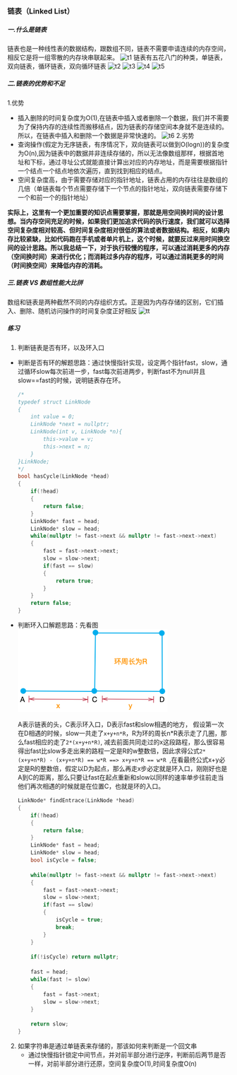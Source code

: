 ### 链表（Linked List）
##### 一.什么是链表
链表也是一种线性表的数据结构，跟数组不同，链表不需要申请连续的内存空间，相反它是将一组零散的内存块串联起来。
![t1](https://static001.geekbang.org/resource/image/d5/cd/d5d5bee4be28326ba3c28373808a62cd.jpg)
链表有五花八门的种类，单链表，双向链表，循环链表，双向循环链表
![t2](https://static001.geekbang.org/resource/image/b9/eb/b93e7ade9bb927baad1348d9a806ddeb.jpg)
![t3](https://static001.geekbang.org/resource/image/86/55/86cb7dc331ea958b0a108b911f38d155.jpg)
![t4](https://static001.geekbang.org/resource/image/cb/0b/cbc8ab20276e2f9312030c313a9ef70b.jpg)
![t5](https://static001.geekbang.org/resource/image/d1/91/d1665043b283ecdf79b157cfc9e5ed91.jpg)

##### 二.链表的优势和不足
1.优势
* 插入删除的时间复杂度为O(1),在链表中插入或者删除一个数据，我们并不需要为了保持内存的连续性而搬移结点，因为链表的存储空间本身就不是连续的。所以，在链表中插入和删除一个数据是非常快速的。
![t6](https://static001.geekbang.org/resource/image/45/17/452e943788bdeea462d364389bd08a17.jpg)
2.劣势
* 查询操作(假定为无序链表，有序情况下，双向链表可以做到O(logn))的复杂度为O(n),因为链表中的数据并非连续存储的，所以无法像数组那样，根据首地址和下标，通过寻址公式就能直接计算出对应的内存地址，而是需要根据指针一个结点一个结点地依次遍历，直到找到相应的结点。
* 空间复杂度高，由于需要存储对应的指针地址，链表占用的内存往往是数组的几倍（单链表每个节点需要存储下一个节点的指针地址，双向链表需要存储下一个和前一个的指针地址）

**实际上，这里有一个更加重要的知识点需要掌握，那就是用空间换时间的设计思想。当内存空间充足的时候，如果我们更加追求代码的执行速度，我们就可以选择空间复杂度相对较高、但时间复杂度相对很低的算法或者数据结构。相反，如果内存比较紧缺，比如代码跑在手机或者单片机上，这个时候，就要反过来用时间换空间的设计思路。所以我总结一下，对于执行较慢的程序，可以通过消耗更多的内存（空间换时间）来进行优化；而消耗过多内存的程序，可以通过消耗更多的时间（时间换空间）来降低内存的消耗。**

##### 三.链表 VS 数组性能大比拼
数组和链表是两种截然不同的内存组织方式。正是因为内存存储的区别，它们插入、删除、随机访问操作的时间复杂度正好相反
![tt](https://static001.geekbang.org/resource/image/4f/68/4f63e92598ec2551069a0eef69db7168.jpg)

##### 练习
1. 判断链表是否有环，以及环入口
* 判断是否有环的解题思路：通过快慢指针实现，设定两个指针fast，slow，通过循环slow每次前进一步，fast每次前进两步，判断fast不为null并且slow==fast的时候，说明链表存在环。
  ```c++
  /*
  typedef struct LinkNode 
  {
      int value = 0;
      LinkNode *next = nullptr;
      LinkNode(int v, LinkNode *n){
          this->value = v;
          this->next = n;
      }
  }LinkNode;
  */
  bool hasCycle(LinkNode *head)
  {
      if(!head)
      {
          return false;
      }
      LinkNode* fast = head;
      LinkNode* slow = head;
      while(nullptr != fast->next && nullptr != fast->next->next)
      {
          fast = fast->next->next;
          slow = slow->next;
          if(fast == slow)
          {
              return true;
          }
      }
      return false;
  }
  ```
* 判断环入口解题思路：先看图
    ![r](https://github.com/zxzAndyMAC/NoteBook/blob/master/images/%E9%93%BE%E8%A1%A8%E5%9B%BE1.png?raw=true)

    A表示链表的头，C表示环入口，D表示fast和slow相遇的地方，
    假设第一次在D相遇的时候，slow一共走了`x+y+n*R`，R为环的周长n*R表示走了几圈，那么fast相应的走了`2*(x+y+n*R)`, 减去前面共同走过的x这段路程，那么很容易得出fast比slow多走出来的路程一定是R的w整数倍，因此求得公式`2*(x+y+n*R) - (x+y+n*R) == w*R ==> x+y+n*R == w*R `,在看最终公式x+y必定是R的整数倍，假定以D为起点，那么再走x步必定就是环入口，刚刚好也是A到C的距离，那么只要让fast在起点重新和slow以同样的速率单步往前走当他们再次相遇的时候就是在位置C，也就是环的入口。
    ```c++
    LinkNode* findEntrace(LinkNode *head)
    {
        if(!head)
        {
            return false;
        }
        LinkNode* fast = head;
        LinkNode* slow = head;
        bool isCycle = false;

        while(nullptr != fast->next && nullptr != fast->next->next)
        {
            fast = fast->next->next;
            slow = slow->next;
            if(fast == slow)
            {
                isCycle = true;
                break;
            }
        }

        if(!isCycle) return nullptr;

        fast = head;
        while(fast != slow) 
        {
            fast = fast->next;
            slow = slow->next;
        }

        return slow;
    }
    ```
2. 如果字符串是通过单链表来存储的，那该如何来判断是一个回文串
   * 通过快慢指针锁定中间节点，并对前半部分进行逆序，判断前后两节是否一样，对前半部分进行还原，空间复杂度O(1),时间复杂度O(n)
  
